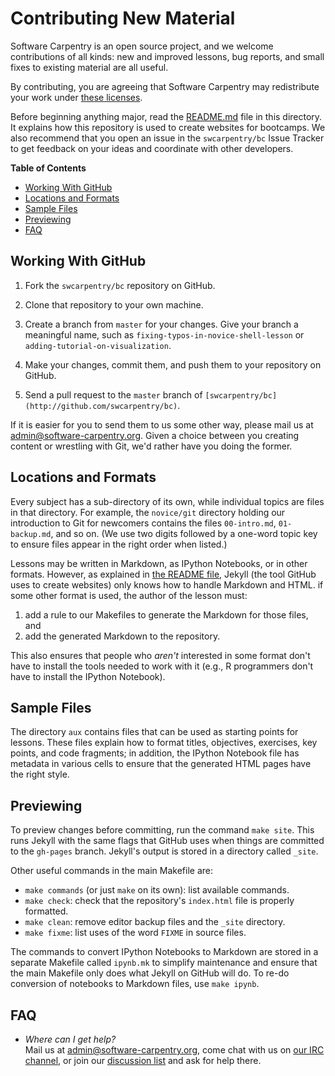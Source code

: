 Contributing New Material
=========================

Software Carpentry is an open source project,
and we welcome contributions of all kinds:
new and improved lessons,
bug reports,
and small fixes to existing material are all useful.

By contributing,
you are agreeing that Software Carpentry may redistribute your work under
[these licenses](LICENSE.md).

Before beginning anything major,
read the [README.md](README.md) file in this directory.
It explains how this repository is used to create websites for bootcamps.
We also recommend that you open an issue in the `swcarpentry/bc` Issue Tracker
to get feedback on your ideas and coordinate with other developers.

**Table of Contents**

*   [Working With GitHub](#working-with-github)  
*   [Locations and Formats](#locations-and-formats)
*   [Sample Files](#sample-files)
*   [Previewing](#previewing)
*   [FAQ](#faq)

Working With GitHub
-------------------

1.  Fork the `swcarpentry/bc` repository on GitHub.

2.  Clone that repository to your own machine.

3.  Create a branch from `master` for your changes.
    Give your branch a meaningful name,
    such as `fixing-typos-in-novice-shell-lesson`
    or `adding-tutorial-on-visualization`.

4.  Make your changes, commit them, and push them to your repository on GitHub.

5.  Send a pull request to the `master` branch of `[swcarpentry/bc](http://github.com/swcarpentry/bc)`.

If it is easier for you to send them to us some other way,
please mail us at
[admin@software-carpentry.org](mailto:admin@software-carpentry.org).
Given a choice between you creating content or wrestling with Git,
we'd rather have you doing the former.

Locations and Formats
---------------------

Every subject has a sub-directory of its own,
while individual topics are files in that directory.
For example,
the `novice/git` directory holding our introduction to Git for newcomers
contains the files
`00-intro.md`,
`01-backup.md`,
and so on.
(We use two digits followed by a one-word topic key
to ensure files appear in the right order when listed.)

Lessons may be written in Markdown,
as IPython Notebooks,
or in other formats.
However,
as explained in [the README file](README.md),
Jekyll (the tool GitHub uses to create websites)
only knows how to handle Markdown and HTML.
if some other format is used,
the author of the lesson must:

1.  add a rule to our Makefiles to generate the Markdown for those files, and
2.  add the generated Markdown to the repository.

This also ensures that people who *aren't* interested in some format
don't have to install the tools needed to work with it
(e.g.,
R programmers don't have to install the IPython Notebook).

Sample Files
------------

The directory `aux` contains files that can be used as starting points for lessons.
These files explain how to format titles,
objectives,
exercises,
key points,
and code fragments;
in addition,
the IPython Notebook file has metadata in various cells
to ensure that the generated HTML pages have the right style.

Previewing
----------

To preview changes before committing,
run the command `make site`.
This runs Jekyll with the same flags that GitHub uses when things are committed to the `gh-pages` branch.
Jekyll's output is stored in a directory called `_site`.

Other useful commands in the main Makefile are:

*   `make commands` (or just `make` on its own): list available commands.
*   `make check`: check that the repository's `index.html` file is properly formatted.
*   `make clean`: remove editor backup files and the `_site` directory.
*   `make fixme`: list uses of the word `FIXME` in source files.

The commands to convert IPython Notebooks to Markdown
are stored in a separate Makefile called `ipynb.mk`
to simplify maintenance
and ensure that the main Makefile only does what Jekyll on GitHub will do.
To re-do conversion of notebooks to Markdown files,
use `make ipynb`.

FAQ
---

*   *Where can I get help?*
    <br/>
    Mail us at [admin@software-carpentry.org](mailto:admin@software-carpentry.org),
    come chat with us on [our IRC channel](irc://moznet/sciencelab),
    or join our [discussion list](http://software-carpentry.org/contrib/discuss.html)
    and ask for help there.
